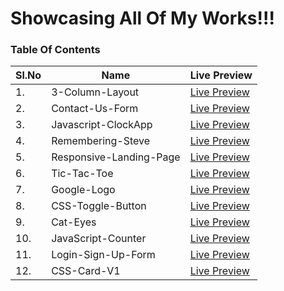 # Showcasing All Of My Works!!!
### Table Of Contents

|     Sl.No      |     Name       | Live Preview  |
| -------------  | -------------  | ------------- |
|      1.        | 3-Column-Layout | [Live Preview](https://whit3h4tjr.github.io/Web-Development/3-Column-Layout/) |
|      2.        | Contact-Us-Form | [Live Preview](https://whit3h4tjr.github.io/Web-Development/Contact-Us-Form/) | 
|      3.        | Javascript-ClockApp | [Live Preview](https://whit3h4tjr.github.io/Web-Development/JavaScript-ClockApp/) | 
|      4.        | Remembering-Steve | [Live Preview](https://whit3h4tjr.github.io/Web-Development/Remembering-Steve/) | 
|      5.        | Responsive-Landing-Page | [Live Preview](https://whit3h4tjr.github.io/Web-Development/Responsive-Landing-Page/) |
|      6.        | Tic-Tac-Toe | [Live Preview](https://whit3h4tjr.github.io/Web-Development/Tic-Tac-Toe/) |
|      7.        | Google-Logo | [Live Preview](https://whit3h4tjr.github.io/Web-Development/Google-Logo/) | 
|      8.        | CSS-Toggle-Button | [Live Preview](https://whit3h4tjr.github.io/Web-Development/CSS-Toggle-Button/) |
|      9.        | Cat-Eyes | [Live Preview](https://whit3h4tjr.github.io/Web-Development/Cat-Eyes/) |
|      10.       | JavaScript-Counter | [Live Preview](https://whit3h4tjr.github.io/Web-Development/JavaScript-Counter/) | 
|      11.       | Login-Sign-Up-Form | [Live Preview](https://whit3h4tjr.github.io/Web-Development/Login-Sign-Up-Form/) | 
|      12.       | CSS-Card-V1 | [Live Preview](https://whit3h4tjr.github.io/Web-Development/CSS-Card-V1/) |


